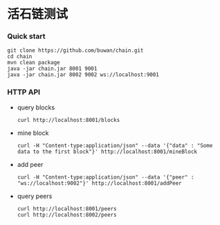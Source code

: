 # 活石链测试
### Quick start
```
git clone https://github.com/buwan/chain.git
cd chain
mvn clean package
java -jar chain.jar 8001 9001
java -jar chain.jar 8002 9002 ws://localhost:9001

```


### HTTP API

- query blocks

  ```
  curl http://localhost:8001/blocks

  ```

- mine block

  ```
  curl -H "Content-type:application/json" --data '{"data" : "Some data to the first block"}' http://localhost:8001/mineBlock

  ```

- add peer

  ```
  curl -H "Content-type:application/json" --data '{"peer" : "ws://localhost:9002"}' http://localhost:8001/addPeer

  ```

- query peers

  ```
  curl http://localhost:8001/peers
  curl http://localhost:8002/peers
  ```